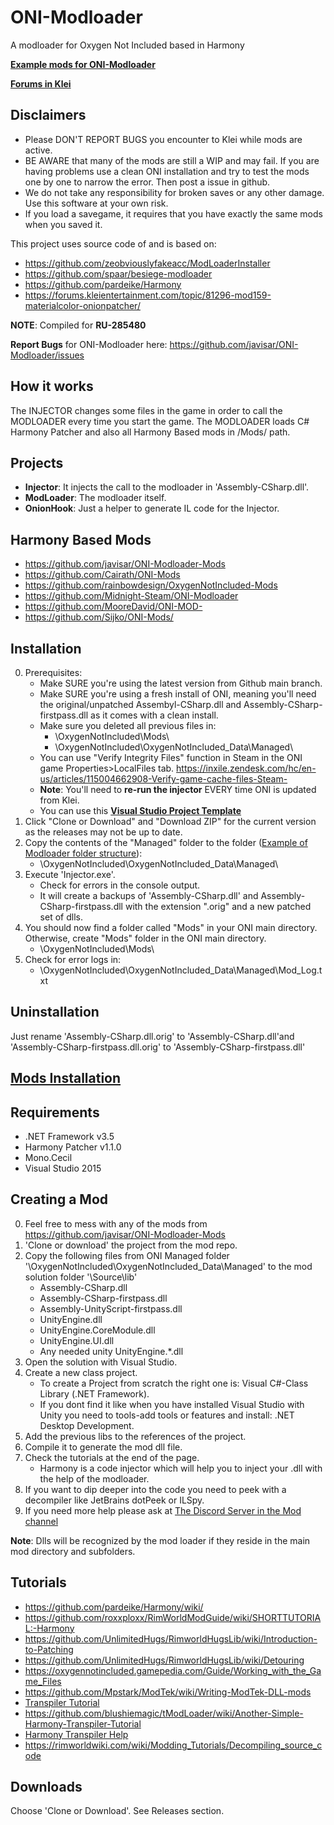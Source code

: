 # ONI-Modloader
A modloader for Oxygen Not Included based in Harmony

[**Example mods for ONI-Modloader**](https://github.com/javisar/ONI-Modloader-Mods)

[**Forums in Klei**](https://forums.kleientertainment.com/topic/88186-mod01-oni-modloader/)


Disclaimers
----------
* Please DON'T REPORT BUGS you encounter to Klei while mods are active.
* BE AWARE that many of the mods are still a WIP and may fail. If you are having problems use a clean ONI installation and try to test the mods one by one to narrow the error. Then post a issue in github.
* We do not take any responsibility for broken saves or any other damage. Use this software at your own risk.
* If you load a savegame, it requires that you have exactly the same mods when you saved it.

This project uses source code of and is based on:
* https://github.com/zeobviouslyfakeacc/ModLoaderInstaller
* https://github.com/spaar/besiege-modloader
* https://github.com/pardeike/Harmony
* https://forums.kleientertainment.com/topic/81296-mod159-materialcolor-onionpatcher/


**NOTE**: Compiled for **RU-285480**

**Report Bugs** for ONI-Modloader here: https://github.com/javisar/ONI-Modloader/issues


How it works
------------
The INJECTOR changes some files in the game in order to call the MODLOADER every time you start the game.
The MODLOADER loads C# Harmony Patcher and also all Harmony Based mods in /Mods/ path.


Projects
--------
* **Injector**: It injects the call to the modloader in 'Assembly-CSharp.dll'.
* **ModLoader**: The modloader itself.
* **OnionHook**: Just a helper to generate IL code for the Injector.


Harmony Based Mods
------------
* https://github.com/javisar/ONI-Modloader-Mods
* https://github.com/Cairath/ONI-Mods
* https://github.com/rainbowdesign/OxygenNotIncluded-Mods
* https://github.com/Midnight-Steam/ONI-Modloader
* https://github.com/MooreDavid/ONI-MOD-
* https://github.com/Sijko/ONI-Mods/


Installation
------------
0. Prerequisites:
   * Make SURE you're using the latest version from Github main branch.
   * Make SURE you're using a fresh install of ONI, meaning you'll need the original/unpatched Assembyl-CSharp.dll and Assembly-CSharp-firstpass.dll as it comes with a clean install.
   * Make sure you deleted all previous files in:
     * \OxygenNotIncluded\Mods\
     * \OxygenNotIncluded\OxygenNotIncluded_Data\Managed\
   * You can use "Verify Integrity Files" function in Steam in the ONI game Properties>LocalFiles tab. https://inxile.zendesk.com/hc/en-us/articles/115004662908-Verify-game-cache-files-Steam-
   * **Note**: You'll need to **re-run the injector** EVERY time ONI is updated from Klei.
   * You can use this **[Visual Studio Project Template](https://github.com/javisar/ONI-Modloader-Mods/blob/master/Source/TemplateMod.zip)**
1. Click "Clone or Download" and "Download ZIP" for the current version as the releases may not be up to date.
2. Copy the contents of the "Managed" folder to the folder ([Example of Modloader folder structure](https://github.com/javisar/ONI-Modloader/blob/master/.github/modloader.png)):
   * \OxygenNotIncluded\OxygenNotIncluded_Data\Managed\
3. Execute 'Injector.exe'.
   * Check for errors in the console output.
   * It will create a backups of 'Assembly-CSharp.dll' and Assembly-CSharp-firstpass.dll with the extension ".orig" and a new patched set of dlls.   
4. You should now find a folder called "Mods" in your ONI main directory. Otherwise, create "Mods" folder in the ONI main directory.
   * \OxygenNotIncluded\Mods\
5. Check for error logs in:
   * \OxygenNotIncluded\OxygenNotIncluded_Data\Managed\Mod_Log.txt   


Uninstallation
--------------
Just rename 'Assembly-CSharp.dll.orig' to 'Assembly-CSharp.dll'and 'Assembly-CSharp-firstpass.dll.orig' to 'Assembly-CSharp-firstpass.dll'


[Mods Installation](https://github.com/javisar/ONI-Modloader-Mods/blob/master/README.md#mods-installation)
-----------------


Requirements
------------
* .NET Framework v3.5
* Harmony Patcher v1.1.0
* Mono.Cecil
* Visual Studio 2015


Creating a Mod
--------------
0. Feel free to mess with any of the mods from https://github.com/javisar/ONI-Modloader-Mods
1. 'Clone or download' the project from the mod repo.
2. Copy the following files from ONI Managed folder '\OxygenNotIncluded\OxygenNotIncluded_Data\Managed' to the mod solution folder '\Source\lib\'
   * Assembly-CSharp.dll
   * Assembly-CSharp-firstpass.dll
   * Assembly-UnityScript-firstpass.dll
   * UnityEngine.dll
   * UnityEngine.CoreModule.dll
   * UnityEngine.UI.dll
   * Any needed unity UnityEngine.*.dll   
3. Open the solution with Visual Studio.
4. Create a new class project. 
   * To create a Project from scratch the right one is: Visual C#-Class Library (.NET Framework). 
   * If you dont find it like when you have installed Visual Studio with Unity you need to tools-add tools or features and install: .NET Desktop Development.
5. Add the previous libs to the references of the project.
6. Compile it to generate the mod dll file.
7. Check the tutorials at the end of the page.
   * Harmony is a code injector which will help you to inject your .dll with the help of the modloader.
8. If you want to dip deeper into the code you need to peek with a decompiler like JetBrains dotPeek or ILSpy.
9. If you need more help please ask at [The Discord Server in the Mod channel ](https://discord.gg/EBncbX2)

**Note**: Dlls will be recognized by the mod loader if they reside in the main mod directory and subfolders.


Tutorials
-----------------
* https://github.com/pardeike/Harmony/wiki/
* https://github.com/roxxploxx/RimWorldModGuide/wiki/SHORTTUTORIAL:-Harmony
* https://github.com/UnlimitedHugs/RimworldHugsLib/wiki/Introduction-to-Patching
* https://github.com/UnlimitedHugs/RimworldHugsLib/wiki/Detouring
* https://oxygennotincluded.gamepedia.com/Guide/Working_with_the_Game_Files
* https://github.com/Mpstark/ModTek/wiki/Writing-ModTek-DLL-mods
* [Transpiler Tutorial](https://gist.github.com/pardeike/c02e29f9e030e6a016422ca8a89eefc9)
* https://github.com/blushiemagic/tModLoader/wiki/Another-Simple-Harmony-Transpiler-Tutorial
* [Harmony Transpiler Help](https://ludeon.com/forums/index.php?topic=36406.0)
* https://rimworldwiki.com/wiki/Modding_Tutorials/Decompiling_source_code


Downloads
---------
Choose 'Clone or Download'.
See Releases section.


